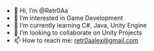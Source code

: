 - 👋 Hi, I’m @Retr0Aa
- 👀 I’m interested in Game Development
- 🌱 I’m currently learning C#, Java, Unity Engine
- 💞️ I’m looking to collaborate on Unity Projects
- 📫 How to reach me: retr0aalex@gmail.com

<!---
Retr0Aa/Retr0Aa is a ✨ special ✨ repository because its `README.md` (this file) appears on your GitHub profile.
You can click the Preview link to take a look at your changes.
--->
